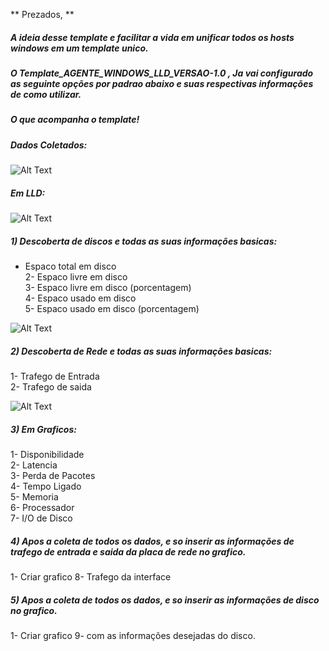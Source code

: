 
** Prezados, ** 

##### A ideia desse template e facilitar a vida em unificar todos os hosts windows em um template unico.<br /> 

##### O Template_AGENTE_WINDOWS_LLD_VERSAO-1.0 , Ja vai configurado as seguinte opções por padrao abaixo e suas respectivas informações de como utilizar.<br /> 

##### O que acompanha o template!<br /> 

##### Dados Coletados:

![Alt Text](https://github.com/magnopeem/Templates_zabbix_3.2/blob/master/src/img/windows_lld_01.PNG)

##### Em LLD:

![Alt Text](https://github.com/magnopeem/Templates_zabbix_3.2/blob/master/src/img/windows_lld_02.PNG)


##### 1) Descoberta de discos e todas as suas informações basicas:<br /> 

* Espaco total em disco<br /> 
2- Espaco livre em disco<br /> 
3- Espaco livre em disco (porcentagem)<br /> 
4- Espaco usado em disco<br /> 
5- Espaco usado em disco (porcentagem)<br /> 

![Alt Text](https://github.com/magnopeem/Templates_zabbix_3.2/blob/master/src/img/windows_lld_03.PNG)


##### 2) Descoberta de Rede e todas as suas informações basicas:<br /> 

1- Trafego de Entrada<br /> 
2- Trafego de saida<br />

![Alt Text](https://github.com/magnopeem/Templates_zabbix_3.2/blob/master/src/img/windows_lld_04.PNG)


##### 3) Em Graficos:<br /> 

1- Disponibilidade<br />
2- Latencia<br /> 
3- Perda de Pacotes<br /> 
4- Tempo Ligado<br /> 
5- Memoria<br /> 
6- Processador<br /> 
7- I/O de Disco<br /> 

##### 4) Apos a coleta de todos os dados, e so inserir as informações de trafego de entrada e saida da placa de rede no grafico.<br /> 

1- Criar grafico 8- Trafego da interface <br /> 

##### 5) Apos a coleta de todos os dados, e so inserir as informações de disco no grafico.<br /> 

1- Criar grafico 9- com as informações desejadas do disco.<br /> 



